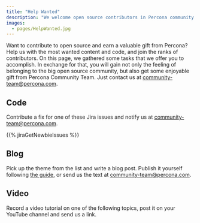 ```yaml
---
title: "Help Wanted"
description: "We welcome open source contributors in Percona community and encourage participating in different activities: contributing code and fixing bugs, writing blog posts and creating video content. We also offer valuable gifts for contributing."
images:
  - pages/HelpWanted.jpg
---
```


Want to contribute to open source and earn a valuable gift from Percona? Help us with the most wanted content and code, and join the ranks of contributors. On this page, we gathered some tasks that we offer you to accomplish. In exchange for that, you will gain not only the feeling of belonging to the big open source community, but also get some enjoyable gift from Percona Community Team. Just contact us at community-team@percona.com.

## Code

Contribute a fix for one of these Jira issues and notify us at community-team@percona.com. 

{{% jiraGetNewbieIssues %}}

## Blog

Pick up the theme from the list and write a blog post. Publish it yourself following [the guide](http://percona.community/blog/2022/02/10/how-to-publish-blog-post/), or send us the text at community-team@percona.com.

## Video

Record a video tutorial on one of the following topics, post it on your YouTube channel and send us a link.
